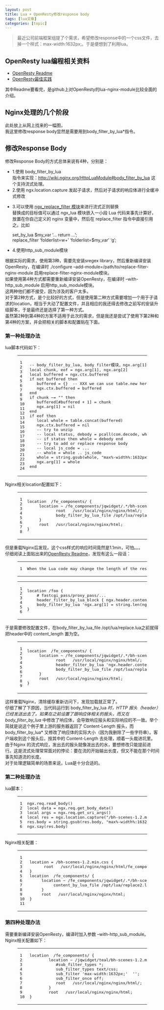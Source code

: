 ```yaml
---
layout: post
title: Lua + OpenResty修改response body 
tags: [lua文章]
categories: [topic]
---
```

<blockquote>
<p>最近公司前端框架组提了个需求，希望修改response中的一个css文件，去掉一个样式：max-width:1632px;。于是便想到了利用lua。</p>
</blockquote>
<h2 id="OpenResty-lua编程相关资料"><a href="#OpenResty-lua编程相关资料" class="headerlink" title="OpenResty lua编程相关资料"></a>OpenResty lua编程相关资料</h2><ul>
<li><a href="https://github.com/openresty/lua-nginx-module#name" target="_blank" rel="external noopener noreferrer">OpenResty Readme</a></li>
<li><a href="https://moonbingbing.gitbooks.io/openresty-best-practices/lua/main.html" target="_blank" rel="external noopener noreferrer">OpenResty最佳实践
</a></li>
</ul>
<p>其中Readme要看完，是github上对OpenResty的lua-nginx-module比较全面的介绍。</p>
<h2 id="Nginx处理的几个阶段"><a href="#Nginx处理的几个阶段" class="headerlink" title="Nginx处理的几个阶段"></a>Nginx处理的几个阶段</h2><p>此处放上从网上找来的一幅图，<br/><img src="https://raw.githubusercontent.com/jkzhao/MarkdownPictures/master/Nginx/24.png" alt=""/><br/>我这里修改response body显然是需要用到body_filter_by_lua*指令。</p>
<h2 id="修改Response-Body"><a href="#修改Response-Body" class="headerlink" title="修改Response Body"></a>修改Response Body</h2><p>修改Response Body的方式总体来说有4种，分别是：</p>
<ul>
<li>1.使用 body_filter_by_lua<br/>指令来实现：<a href="http://wiki.nginx.org/HttpLuaModule#body_filter_by_lua" target="_blank" rel="external noopener noreferrer">http://wiki.nginx.org/HttpLuaModule#body_filter_by_lua</a> 这个支持流式处理。 </li>
<li>2.使用 ngx.location.capture 发起子请求，然后对子请求的响应体进行全缓冲式修改</li>
<li><p>3.可以使用 <a href="https://github.com/agentzh/replace-filter-nginx-module" target="_blank" rel="external noopener noreferrer">ngx_replace_filter 模块</a>来进行流式正则替换<br/>替换成的目标值可以通过 ngx_lua 模块嵌入一小段 Lua 代码来事先计算好，放置在你自己定义的 nginx 变量中，然后在 replace_filter 指令中直接引用之。比如 </p>
<p>  set_by_lua $my_var ‘… return …’;<br/>  replace_filter ‘folderlist=w+’ ‘folderlist=$my_var’ ‘g’; </p>
</li>
<li>4.使用http_sub_module模块</li>
</ul>
<p>根据实际的需求，使用第3种，需要先安装sregex library，然后重新编译安装OpenResty，在编译时 ./configure –add-module=/path/to/replace-filter-nginx-module 启用replace-filter-nginx-module模块。<br/>如果使用第4种方式都需要重新编译安装OpenResty，在编译时 –with-http_sub_module 启用http_sub_module模块。<br/>这两种他们都不接受，因为涉及的客户太多。<br/>对于第2种方式，是个比较好的方式，但是使用第二种方式需要增加一个用于子请求的location，相当于大动了配置文件，并且相应的我还得去修改之前写的安装升级脚本，于是最终还是选择了第一种方式。<br/>虽然第2种到第4种的方案不适用于此次的需求，但是我还是尝试了使用下第2种和第4种的方案，并会把相关的脚本和配置贴在下面。</p>
<h3 id="第一种处理办法"><a href="#第一种处理办法" class="headerlink" title="第一种处理办法"></a>第一种处理办法</h3><p>lua脚本代码如下：<br/></p><figure class="highlight plain"><table><tbody><tr><td class="gutter"><pre><div class="line">1</div><div class="line">2</div><div class="line">3</div><div class="line">4</div><div class="line">5</div><div class="line">6</div><div class="line">7</div><div class="line">8</div><div class="line">9</div><div class="line">10</div><div class="line">11</div><div class="line">12</div><div class="line">13</div><div class="line">14</div><div class="line">15</div><div class="line">16</div><div class="line">17</div><div class="line">18</div><div class="line">19</div><div class="line">20</div><div class="line">21</div><div class="line">22</div><div class="line">23</div><div class="line">24</div></pre></td><td class="code"><pre><div class="line">-- body_filter_by_lua, body filter模块，ngx.arg[1]代表输入的chunk，ngx.arg[2]代表当前chunk是否为last</div><div class="line">local chunk, eof = ngx.arg[1], ngx.arg[2]</div><div class="line">local buffered = ngx.ctx.buffered</div><div class="line">if not buffered then</div><div class="line">   buffered = {}  -- XXX we can use table.new here </div><div class="line">   ngx.ctx.buffered = buffered</div><div class="line">end</div><div class="line">if chunk ~= &#34;&#34; then</div><div class="line">   buffered[#buffered + 1] = chunk</div><div class="line">   ngx.arg[1] = nil</div><div class="line">end</div><div class="line">if eof then</div><div class="line">   local whole = table.concat(buffered)</div><div class="line">   ngx.ctx.buffered = nil</div><div class="line">   -- try to unzip</div><div class="line">   -- local status, debody = pcall(com.decode, whole) </div><div class="line">   -- if status then whole = debody end</div><div class="line"></div><div class="line">   -- try to add or replace response body</div><div class="line">   -- local js_code = ...</div><div class="line">   -- whole = whole .. js_code</div><div class="line">   whole = string.gsub(whole, &#34;max%-width%:1632px%;&#34;,  &#34;&#34;)</div><div class="line">   ngx.arg[1] = whole</div><div class="line">end</div></pre></td></tr></tbody></table></figure><p></p>
<p>Nginx相关location配置如下：<br/></p><figure class="highlight plain"><table><tbody><tr><td class="gutter"><pre><div class="line">1</div><div class="line">2</div><div class="line">3</div><div class="line">4</div><div class="line">5</div><div class="line">6</div><div class="line">7</div><div class="line">8</div></pre></td><td class="code"><pre><div class="line">location  /fe_components/ {</div><div class="line">     location ~ /fe_components/jqwidget/.*/bh-scenes-1.2.min.css {</div><div class="line">            root   /usr/local/nginx/nginx/html/;</div><div class="line">            body_filter_by_lua_file /opt/lua/replace.lua;</div><div class="line">     }</div><div class="line"></div><div class="line">     root   /usr/local/nginx/nginx/html;</div><div class="line">}</div></pre></td></tr></tbody></table></figure><p></p>
<p>但是重载Nginx后发现，这个css样式的响应时间竟然是1.1min，可怕。。。<br/><img src="https://raw.githubusercontent.com/jkzhao/MarkdownPictures/master/Nginx/25.png" alt=""/><br/><img src="https://raw.githubusercontent.com/jkzhao/MarkdownPictures/master/Nginx/26.png" alt=""/><br/>仔细阅读上面贴出来的<a href="https://github.com/openresty/lua-nginx-module#name" target="_blank" rel="external noopener noreferrer">OpenResty Readme</a>，发现有这么一段话：<br/></p><figure class="highlight plain"><table><tbody><tr><td class="gutter"><pre><div class="line">1</div></pre></td><td class="code"><pre><div class="line">When the Lua code may change the length of the response body, then it is required to always clear out the Content-Length response header (if any) in a header filter to enforce streaming output, as in</div></pre></td></tr></tbody></table></figure><p></p>
<figure class="highlight plain"><table><tbody><tr><td class="gutter"><pre><div class="line">1</div><div class="line">2</div><div class="line">3</div><div class="line">4</div><div class="line">5</div><div class="line">6</div></pre></td><td class="code"><pre><div class="line">location /foo {</div><div class="line">    # fastcgi_pass/proxy_pass/...</div><div class="line"></div><div class="line">    header_filter_by_lua_block { ngx.header.content_length = nil }</div><div class="line">    body_filter_by_lua &#39;ngx.arg[1] = string.len(ngx.arg[1]) .. &#34;\n&#34;&#39;;</div><div class="line">}</div></pre></td></tr></tbody></table></figure>
<p>于是需要修改配置文件，在body_filter_by_lua_file /opt/lua/replace.lua之前就得把header中的 content_length 置为空。<br/></p><figure class="highlight plain"><table><tbody><tr><td class="gutter"><pre><div class="line">1</div><div class="line">2</div><div class="line">3</div><div class="line">4</div><div class="line">5</div><div class="line">6</div><div class="line">7</div><div class="line">8</div><div class="line">9</div></pre></td><td class="code"><pre><div class="line">location  /fe_components/ {</div><div class="line">     location ~ /fe_components/jqwidget/.*/bh-scenes-1.2.min.css {</div><div class="line">            root   /usr/local/nginx/nginx/html/;</div><div class="line">            header_filter_by_lua &#39;ngx.header.content_length = nil&#39;;</div><div class="line">            body_filter_by_lua_file /opt/lua/replace.lua;</div><div class="line">     }</div><div class="line"></div><div class="line">     root   /usr/local/nginx/nginx/html;</div><div class="line">}</div></pre></td></tr></tbody></table></figure><p></p>
<p>这样重载Nginx，清除缓存重新访问下，发现加载就正常了。<br/>仔细了解了下原因，当代码运行到 body_filter_by_lua<em> 时，HTTP 报头（header）已经发送出去了。如果在之前设置了跟响应体相关的报头，而又在 body_filter_by_lua</em> 中修改了响应体，会导致响应报头和实际响应的不一致。举个简就是说这个例子里上游的服务器返回了 Content-Length 报头，而 body_filter_by_lua* 又修改了响应体的实际大小（因为我删除了一些字符串）。客户端收到这个报头后，按其中的 Content-Length 去处理，顺着一头栽进坑里。由于Nginx 的流式响应，发出去的报头就像泼出去的水，要想修改只能提前进行。这是流式处理常常面对的悖论：要在流的开始输出长度，但又不能在那个时间事先知道流的长度。<br/>对于处理逻辑简单的场景来说，Lua是十分合适的。 </p>
<h3 id="第二种处理办法"><a href="#第二种处理办法" class="headerlink" title="第二种处理办法"></a>第二种处理办法</h3><p>lua脚本：<br/></p><figure class="highlight plain"><table><tbody><tr><td class="gutter"><pre><div class="line">1</div><div class="line">2</div><div class="line">3</div><div class="line">4</div><div class="line">5</div><div class="line">6</div></pre></td><td class="code"><pre><div class="line">ngx.req.read_body()</div><div class="line">local data = ngx.req.get_body_data()</div><div class="line">local args = ngx.req.get_uri_args()</div><div class="line">local res = ngx.location.capture(&#34;/bh-scenes-1.2.min.css&#34;, {method = ngx.HTTP_GET, body=data, args=args})</div><div class="line">res.body = string.gsub(res.body, &#34;max%-width%:1632px%;&#34;, &#34;&#34;)</div><div class="line">ngx.say(res.body)</div></pre></td></tr></tbody></table></figure><p></p>
<p>Nginx相关配置：<br/></p><figure class="highlight plain"><table><tbody><tr><td class="gutter"><pre><div class="line">1</div><div class="line">2</div><div class="line">3</div><div class="line">4</div><div class="line">5</div><div class="line">6</div><div class="line">7</div><div class="line">8</div><div class="line">9</div><div class="line">10</div><div class="line">11</div></pre></td><td class="code"><pre><div class="line">location = /bh-scenes-1.2.min.css {</div><div class="line">      root   /usr/local/nginx/nginx/html/fe_components/jqwidget/teal/;</div><div class="line">}</div><div class="line"></div><div class="line">location  /fe_components/ {</div><div class="line">     location ~ /fe_components/jqwidget/.*/bh-scenes-1.2.min.css {</div><div class="line">          content_by_lua_file /opt/lua/replace2.lua;</div><div class="line">     }</div><div class="line"></div><div class="line">     root   /usr/local/nginx/nginx/html;</div><div class="line">}</div></pre></td></tr></tbody></table></figure><p></p>
<h3 id="第四种处理办法"><a href="#第四种处理办法" class="headerlink" title="第四种处理办法"></a>第四种处理办法</h3><p>需要重新编译安装OpenResty，编译时加入参数 –with-http_sub_module。<br/>Nginx相关配置如下：<br/></p><figure class="highlight plain"><table><tbody><tr><td class="gutter"><pre><div class="line">1</div><div class="line">2</div><div class="line">3</div><div class="line">4</div><div class="line">5</div><div class="line">6</div><div class="line">7</div><div class="line">8</div><div class="line">9</div><div class="line">10</div></pre></td><td class="code"><pre><div class="line">location  /fe_components/ {</div><div class="line">        location ~ /jqwidget/teal/bh-scenes-1.2.min.css {</div><div class="line">           #sub_filter_types *;</div><div class="line">           sub_filter_types text/css;</div><div class="line">           sub_filter &#39;max-width:1632px;&#39;  &#39;&#39;;</div><div class="line">           sub_filter_once off;</div><div class="line">           root   /usr/local/nginx/nginx/html/;</div><div class="line">        }</div><div class="line">        root   /usr/local/nginx/nginx/html;</div><div class="line">}</div></pre></td></tr></tbody></table></figure><p></p>